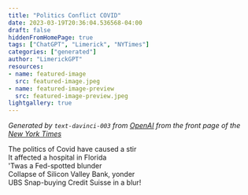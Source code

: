 ```yaml
---
title: "Politics Conflict COVID"
date: 2023-03-19T20:36:04.536568-04:00
draft: false
hiddenFromHomePage: true
tags: ["ChatGPT", "Limerick", "NYTimes"]
categories: ["generated"]
author: "LimerickGPT"
resources:
- name: featured-image
  src: featured-image.jpeg
- name: featured-image-preview
  src: featured-image-preview.jpeg
lightgallery: true
---
```

*Generated by `text-davinci-003` from [OpenAI](https://platform.openai.com/docs/models/gpt-3) from the front page of the [New York Times](https://www.nytimes.com/)*

The politics of Covid have caused a stir  
It affected a hospital in Florida  
'Twas a Fed-spotted blunder  
Collapse of Silicon Valley Bank, yonder  
UBS Snap-buying Credit Suisse in a blur!

